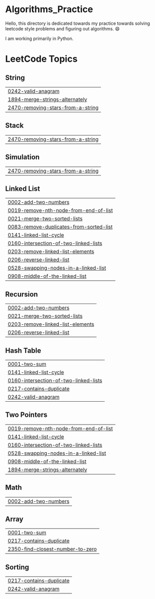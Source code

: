 # Algorithms_Practice

Hello, this directory is dedicated towards my practice towards solving leetcode style problems and figuring out algorithms. 😄

I am working primarily in Python.
<!---LeetCode Topics Start-->
# LeetCode Topics
## String
|  |
| ------- |
| [0242-valid-anagram](https://github.com/yvett-codes/Algorithms_Practice/tree/master/0242-valid-anagram) |
| [1894-merge-strings-alternately](https://github.com/yvett-codes/Algorithms_Practice/tree/master/1894-merge-strings-alternately) |
| [2470-removing-stars-from-a-string](https://github.com/yvett-codes/Algorithms_Practice/tree/master/2470-removing-stars-from-a-string) |
## Stack
|  |
| ------- |
| [2470-removing-stars-from-a-string](https://github.com/yvett-codes/Algorithms_Practice/tree/master/2470-removing-stars-from-a-string) |
## Simulation
|  |
| ------- |
| [2470-removing-stars-from-a-string](https://github.com/yvett-codes/Algorithms_Practice/tree/master/2470-removing-stars-from-a-string) |
## Linked List
|  |
| ------- |
| [0002-add-two-numbers](https://github.com/yvett-codes/Algorithms_Practice/tree/master/0002-add-two-numbers) |
| [0019-remove-nth-node-from-end-of-list](https://github.com/yvett-codes/Algorithms_Practice/tree/master/0019-remove-nth-node-from-end-of-list) |
| [0021-merge-two-sorted-lists](https://github.com/yvett-codes/Algorithms_Practice/tree/master/0021-merge-two-sorted-lists) |
| [0083-remove-duplicates-from-sorted-list](https://github.com/yvett-codes/Algorithms_Practice/tree/master/0083-remove-duplicates-from-sorted-list) |
| [0141-linked-list-cycle](https://github.com/yvett-codes/Algorithms_Practice/tree/master/0141-linked-list-cycle) |
| [0160-intersection-of-two-linked-lists](https://github.com/yvett-codes/Algorithms_Practice/tree/master/0160-intersection-of-two-linked-lists) |
| [0203-remove-linked-list-elements](https://github.com/yvett-codes/Algorithms_Practice/tree/master/0203-remove-linked-list-elements) |
| [0206-reverse-linked-list](https://github.com/yvett-codes/Algorithms_Practice/tree/master/0206-reverse-linked-list) |
| [0528-swapping-nodes-in-a-linked-list](https://github.com/yvett-codes/Algorithms_Practice/tree/master/0528-swapping-nodes-in-a-linked-list) |
| [0908-middle-of-the-linked-list](https://github.com/yvett-codes/Algorithms_Practice/tree/master/0908-middle-of-the-linked-list) |
## Recursion
|  |
| ------- |
| [0002-add-two-numbers](https://github.com/yvett-codes/Algorithms_Practice/tree/master/0002-add-two-numbers) |
| [0021-merge-two-sorted-lists](https://github.com/yvett-codes/Algorithms_Practice/tree/master/0021-merge-two-sorted-lists) |
| [0203-remove-linked-list-elements](https://github.com/yvett-codes/Algorithms_Practice/tree/master/0203-remove-linked-list-elements) |
| [0206-reverse-linked-list](https://github.com/yvett-codes/Algorithms_Practice/tree/master/0206-reverse-linked-list) |
## Hash Table
|  |
| ------- |
| [0001-two-sum](https://github.com/yvett-codes/Algorithms_Practice/tree/master/0001-two-sum) |
| [0141-linked-list-cycle](https://github.com/yvett-codes/Algorithms_Practice/tree/master/0141-linked-list-cycle) |
| [0160-intersection-of-two-linked-lists](https://github.com/yvett-codes/Algorithms_Practice/tree/master/0160-intersection-of-two-linked-lists) |
| [0217-contains-duplicate](https://github.com/yvett-codes/Algorithms_Practice/tree/master/0217-contains-duplicate) |
| [0242-valid-anagram](https://github.com/yvett-codes/Algorithms_Practice/tree/master/0242-valid-anagram) |
## Two Pointers
|  |
| ------- |
| [0019-remove-nth-node-from-end-of-list](https://github.com/yvett-codes/Algorithms_Practice/tree/master/0019-remove-nth-node-from-end-of-list) |
| [0141-linked-list-cycle](https://github.com/yvett-codes/Algorithms_Practice/tree/master/0141-linked-list-cycle) |
| [0160-intersection-of-two-linked-lists](https://github.com/yvett-codes/Algorithms_Practice/tree/master/0160-intersection-of-two-linked-lists) |
| [0528-swapping-nodes-in-a-linked-list](https://github.com/yvett-codes/Algorithms_Practice/tree/master/0528-swapping-nodes-in-a-linked-list) |
| [0908-middle-of-the-linked-list](https://github.com/yvett-codes/Algorithms_Practice/tree/master/0908-middle-of-the-linked-list) |
| [1894-merge-strings-alternately](https://github.com/yvett-codes/Algorithms_Practice/tree/master/1894-merge-strings-alternately) |
## Math
|  |
| ------- |
| [0002-add-two-numbers](https://github.com/yvett-codes/Algorithms_Practice/tree/master/0002-add-two-numbers) |
## Array
|  |
| ------- |
| [0001-two-sum](https://github.com/yvett-codes/Algorithms_Practice/tree/master/0001-two-sum) |
| [0217-contains-duplicate](https://github.com/yvett-codes/Algorithms_Practice/tree/master/0217-contains-duplicate) |
| [2350-find-closest-number-to-zero](https://github.com/yvett-codes/Algorithms_Practice/tree/master/2350-find-closest-number-to-zero) |
## Sorting
|  |
| ------- |
| [0217-contains-duplicate](https://github.com/yvett-codes/Algorithms_Practice/tree/master/0217-contains-duplicate) |
| [0242-valid-anagram](https://github.com/yvett-codes/Algorithms_Practice/tree/master/0242-valid-anagram) |
<!---LeetCode Topics End-->